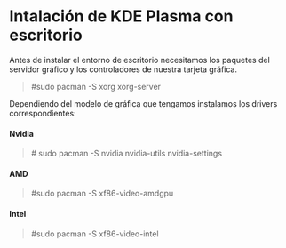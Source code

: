 # Intalación de KDE Plasma con escritorio

Antes de instalar el entorno de escritorio necesitamos los paquetes del servidor gráfico y los controladores de nuestra tarjeta gráfica.

> \#sudo pacman -S xorg xorg-server

Dependiendo del modelo de gráfica que tengamos instalamos los drivers correspondientes:

#### Nvidia

> \# sudo pacman -S nvidia nvidia-utils nvidia-settings

#### AMD

> \#sudo pacman -S xf86-video-amdgpu

#### Intel

> \#sudo pacman -S xf86-video-intel